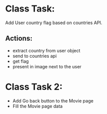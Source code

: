 # Class Task:
 Add User country flag based on countries API.
 ## Actions:
- extract country from user object
- send to countries api
- get flag
- present in image next to the user


# Class Task 2:
- Add Go back button to the Movie page
- Fill the Movie page data
